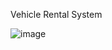 Vehicle Rental System

![image](https://github.com/user-attachments/assets/1202df72-55f8-4af8-a3bf-ffbf3b4017e3)
